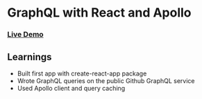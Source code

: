 # GraphQL with React and Apollo

### [Live Demo]()

## Learnings

 - Built first app with create-react-app package
 - Wrote GraphQL queries on the public Github GraphQL service
 - Used Apollo client and query caching
